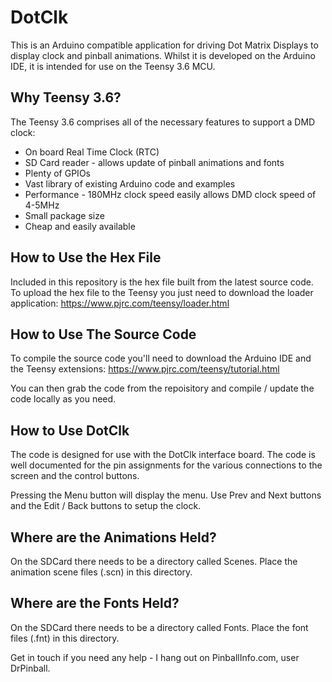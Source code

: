 # DotClk
This is an Arduino compatible application for driving Dot Matrix Displays to display clock and pinball animations.
Whilst it is developed on the Arduino IDE, it is intended for use on the Teensy 3.6 MCU.

## Why Teensy 3.6?
The Teensy 3.6 comprises all of the necessary features to support a DMD clock:
* On board Real Time Clock (RTC)
* SD Card reader - allows update of pinball animations and fonts
* Plenty of GPIOs
* Vast library of existing Arduino code and examples
* Performance - 180MHz clock speed easily allows DMD clock speed of 4-5MHz
* Small package size
* Cheap and easily available

## How to Use the Hex File
Included in this repository is the hex file built from the latest source code. To upload the hex file to the Teensy you just need to download the loader application:
https://www.pjrc.com/teensy/loader.html

## How to Use The Source Code
To compile the source code you'll need to download the Arduino IDE and the Teensy extensions:
https://www.pjrc.com/teensy/tutorial.html

You can then grab the code from the repoisitory and compile / update the code locally as you need.

## How to Use DotClk
The code is designed for use with the DotClk interface board. The code is well documented for the pin assignments for the various connections to the screen and the control buttons.

Pressing the Menu button will display the menu. Use Prev and Next buttons and the Edit / Back buttons to setup the clock.

## Where are the Animations Held?
On the SDCard there needs to be a directory called Scenes. Place the animation scene files (.scn) in this directory.

## Where are the Fonts Held?
On the SDCard there needs to be a directory called Fonts. Place the font files (.fnt) in this directory.

Get in touch if you need any help - I hang out on PinballInfo.com, user DrPinball.
